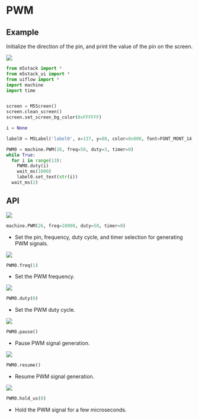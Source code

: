 # PWM

## Example

Initialize the direction of the pin, and print the value of the pin on the screen.

<img class="blockly_svg" src="https://m5stack.oss-cn-shenzhen.aliyuncs.com/resource/docs/static/assets/img/uiflow/blockly/hardwares/pwm/uiflow_block_pwm_demo.svg"> 

```python
from m5stack import *
from m5stack_ui import *
from uiflow import *
import machine
import time


screen = M5Screen()
screen.clean_screen()
screen.set_screen_bg_color(0xFFFFFF)

i = None

label0 = M5Label('label0', x=137, y=88, color=0x000, font=FONT_MONT_14, parent=None)

PWM0 = machine.PWM(26, freq=50, duty=3, timer=0)
while True:
  for i in range(13):
    PWM0.duty(i)
    wait_ms(1000)
    label0.set_text(str(i))
  wait_ms(2)
```

## API

<img class="blockly_svg" src="https://m5stack.oss-cn-shenzhen.aliyuncs.com/resource/docs/static/assets/img/uiflow/blockly/hardwares/pwm/uiflow_block_pwm.svg"> 

```python
machine.PWM(26, freq=10000, duty=50, timer=0)
```

- Set the pin, frequency, duty cycle, and timer selection for generating PWM signals.

<img class="blockly_svg" src="https://m5stack.oss-cn-shenzhen.aliyuncs.com/resource/docs/static/assets/img/uiflow/blockly/hardwares/pwm/uiflow_block_pwm_freq.svg"> 

```python
PWM0.freq(1)
```

- Set the PWM frequency.

<img class="blockly_svg" src="https://m5stack.oss-cn-shenzhen.aliyuncs.com/resource/docs/static/assets/img/uiflow/blockly/hardwares/pwm/uiflow_block_pwm_duty.svg"> 

```python
PWM0.duty(0)
```

- Set the PWM duty cycle.

<img class="blockly_svg" src="https://m5stack.oss-cn-shenzhen.aliyuncs.com/resource/docs/static/assets/img/uiflow/blockly/hardwares/pwm/uiflow_block_pwm_pause.svg"> 

```python
PWM0.pause()
```

- Pause PWM signal generation.

<img class="blockly_svg" src="https://m5stack.oss-cn-shenzhen.aliyuncs.com/resource/docs/static/assets/img/uiflow/blockly/hardwares/pwm/uiflow_block_pwm_resume.svg"> 

```python
PWM0.resume()
```

- Resume PWM signal generation.

<img class="blockly_svg" src="https://m5stack.oss-cn-shenzhen.aliyuncs.com/resource/docs/static/assets/img/uiflow/blockly/hardwares/pwm/uiflow_block_pwm_hold_us.svg"> 

```python
PWM0.hold_us(0)
```

- Hold the PWM signal for a few microseconds.